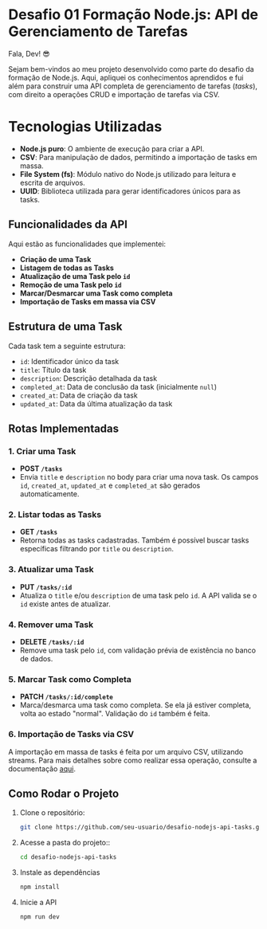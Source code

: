 # Desafio 01 Formação Node.js: API de Gerenciamento de Tarefas

Fala, Dev! 😎

Sejam bem-vindos ao meu projeto desenvolvido como parte do desafio da formação de Node.js. Aqui, apliquei os conhecimentos aprendidos e fui além para construir uma API completa de gerenciamento de tarefas (*tasks*), com direito a operações CRUD e importação de tarefas via CSV.

# Tecnologias Utilizadas

- **Node.js puro**: O ambiente de execução para criar a API.
- **CSV**: Para manipulação de dados, permitindo a importação de tasks em massa.
- **File System (fs)**: Módulo nativo do Node.js utilizado para leitura e escrita de arquivos.
- **UUID**: Biblioteca utilizada para gerar identificadores únicos para as tasks.
  
## Funcionalidades da API

Aqui estão as funcionalidades que implementei:

- **Criação de uma Task**
- **Listagem de todas as Tasks**
- **Atualização de uma Task pelo `id`**
- **Remoção de uma Task pelo `id`**
- **Marcar/Desmarcar uma Task como completa**
- **Importação de Tasks em massa via CSV**

## Estrutura de uma Task

Cada task tem a seguinte estrutura:

- `id`: Identificador único da task
- `title`: Título da task
- `description`: Descrição detalhada da task
- `completed_at`: Data de conclusão da task (inicialmente `null`)
- `created_at`: Data de criação da task
- `updated_at`: Data da última atualização da task

## Rotas Implementadas

### 1. **Criar uma Task**
- **POST `/tasks`**
- Envia `title` e `description` no body para criar uma nova task. Os campos `id`, `created_at`, `updated_at` e `completed_at` são gerados automaticamente.

### 2. **Listar todas as Tasks**
- **GET `/tasks`**
- Retorna todas as tasks cadastradas. Também é possível buscar tasks específicas filtrando por `title` ou `description`.

### 3. **Atualizar uma Task**
- **PUT `/tasks/:id`**
- Atualiza o `title` e/ou `description` de uma task pelo `id`. A API valida se o `id` existe antes de atualizar.

### 4. **Remover uma Task**
- **DELETE `/tasks/:id`**
- Remove uma task pelo `id`, com validação prévia de existência no banco de dados.

### 5. **Marcar Task como Completa**
- **PATCH `/tasks/:id/complete`**
- Marca/desmarca uma task como completa. Se ela já estiver completa, volta ao estado "normal". Validação do `id` também é feita.

### 6. **Importação de Tasks via CSV**
A importação em massa de tasks é feita por um arquivo CSV, utilizando streams. Para mais detalhes sobre como realizar essa operação, consulte a documentação [aqui](https://www.notion.so/Cria-o-via-CSV-com-Stream-21ba6d279991473792787d9265212181?pvs=21).

## Como Rodar o Projeto

1. Clone o repositório:

   ```bash
   git clone https://github.com/seu-usuario/desafio-nodejs-api-tasks.git

2. Acesse a pasta do projeto::
   ```bash
   cd desafio-nodejs-api-tasks
   
3. Instale as dependências 
   ```bash
   npm install

4. Inicie a API
   ```bash
   npm run dev   
